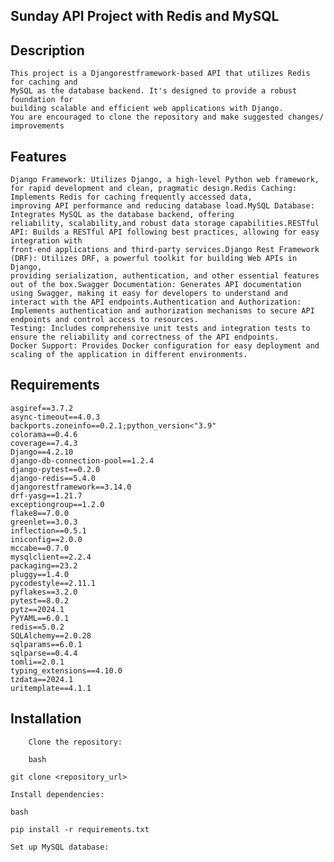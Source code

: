 ## Sunday API Project with Redis and MySQL

## Description

    This project is a Djangorestframework-based API that utilizes Redis for caching and 
    MySQL as the database backend. It's designed to provide a robust foundation for 
    building scalable and efficient web applications with Django. 
    You are encouraged to clone the repository and make suggested changes/ improvements

## Features

    Django Framework: Utilizes Django, a high-level Python web framework, for rapid development and clean, pragmatic design.Redis Caching: Implements Redis for caching frequently accessed data, 
    improving API performance and reducing database load.MySQL Database: Integrates MySQL as the database backend, offering 
    reliability, scalability,and robust data storage capabilities.RESTful API: Builds a RESTful API following best practices, allowing for easy integration with 
    front-end applications and third-party services.Django Rest Framework (DRF): Utilizes DRF, a powerful toolkit for building Web APIs in Django, 
    providing serialization, authentication, and other essential features out of the box.Swagger Documentation: Generates API documentation 
    using Swagger, making it easy for developers to understand and interact with the API endpoints.Authentication and Authorization: 
    Implements authentication and authorization mechanisms to secure API endpoints and control access to resources.
    Testing: Includes comprehensive unit tests and integration tests to ensure the reliability and correctness of the API endpoints.
    Docker Support: Provides Docker configuration for easy deployment and scaling of the application in different environments.

## Requirements

    asgiref==3.7.2
    async-timeout==4.0.3
    backports.zoneinfo==0.2.1;python_version<"3.9"
    colorama==0.4.6
    coverage==7.4.3
    Django==4.2.10
    django-db-connection-pool==1.2.4
    django-pytest==0.2.0
    django-redis==5.4.0
    djangorestframework==3.14.0
    drf-yasg==1.21.7
    exceptiongroup==1.2.0
    flake8==7.0.0
    greenlet==3.0.3
    inflection==0.5.1
    iniconfig==2.0.0
    mccabe==0.7.0
    mysqlclient==2.2.4
    packaging==23.2
    pluggy==1.4.0
    pycodestyle==2.11.1
    pyflakes==3.2.0
    pytest==8.0.2
    pytz==2024.1
    PyYAML==6.0.1
    redis==5.0.2
    SQLAlchemy==2.0.28
    sqlparams==6.0.1
    sqlparse==0.4.4
    tomli==2.0.1
    typing_extensions==4.10.0
    tzdata==2024.1
    uritemplate==4.1.1

## Installation

        Clone the repository:
    
        bash
    
    git clone <repository_url>
    
    Install dependencies:
    
    bash
    
    pip install -r requirements.txt
    
    Set up MySQL database:
